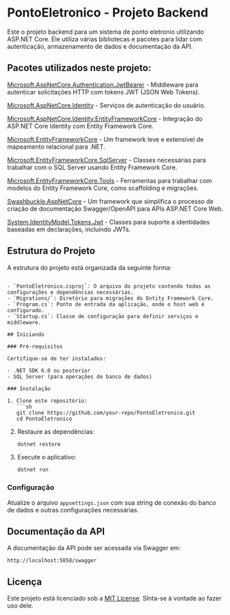 
# PontoEletronico - Projeto Backend

Este o projeto backend para um sistema de ponto eletronio utilizando ASP.NET Core. Ele utiliza várias bibliotecas e pacotes para lidar com autenticação, armazenamento de dados e documentação da API.

## Pacotes utilizados neste projeto:

[Microsoft.AspNetCore.Authentication.JwtBearer](https://docs.microsoft.com/pt-br/dotnet/api/microsoft.aspnetcore.authentication.jwtbearer?view=aspnetcore-6.0) - Middleware para autenticar solicitações HTTP com tokens JWT (JSON Web Tokens).

[Microsoft.AspNetCore.Identity](https://docs.microsoft.com/pt-br/aspnet/core/security/authentication/identity?view=aspnetcore-5.0&tabs=visual-studio) - Serviços de autenticação do usuário.

[Microsoft.AspNetCore.Identity.EntityFrameworkCore](https://docs.microsoft.com/pt-br/ef/core/saved-data/entity-framework-core-identity?tabs=visual-studio) - Integração do ASP.NET Core Identity com Entity Framework Core.

[Microsoft.EntityFrameworkCore](https://docs.microsoft.com/pt-br/ef/core/index?view=aspnetcore-6.0) - Um framework leve e extensível de mapeamento relacional para .NET.

[Microsoft.EntityFrameworkCore.SqlServer](https://docs.microsoft.com/pt-br/ef/core/providers/sql-server/index?view=aspnetcore-6.0) - Classes necessárias para trabalhar com o SQL Server usando Entity Framework Core.

[Microsoft.EntityFrameworkCore.Tools](https://docs.microsoft.com/pt-br/ef/core/miscellaneous/cli/dotnet?view=aspnetcore-6.0) - Ferramentas para trabalhar com modelos do Entity Framework Core, como scaffolding e migrações.

[Swashbuckle.AspNetCore](https://github.com/domaindrivendev/Swashbuckle.AspNetCore) - Um framework que simplifica o processo de criação de documentação Swagger/OpenAPI para APIs ASP.NET Core Web.

[System.IdentityModel.Tokens.Jwt](https://docs.microsoft.com/pt-br/dotnet/api/system.identitymodel.tokens.jwt?view=dotnet-6.0) - Classes para suporte a identidades baseadas em declarações, incluindo JWTs.

## Estrutura do Projeto

A estrutura do projeto está organizada da seguinte forma:

```

- `PontoEletronico.csproj`: O arquivo do projeto contendo todas as configurações e dependências necessárias.
- `Migrations/`: Diretório para migrações do Entity Framework Core.
- `Program.cs`: Ponto de entrada da aplicação, onde o host web é configurado.
- `Startup.cs`: Classe de configuração para definir serviços e middleware.

## Iniciando

### Pré-requisitos

Certifique-se de ter instalados:

- .NET SDK 6.0 ou posterior
- SQL Server (para operações de banco de dados)

### Instalação

1. Clone este repositório:
   ```sh
   git clone https://github.com/your-repo/PontoEletronico.git
   cd PontoEletronico
```

2. Restaure as dependências:

   ```sh
   dotnet restore
   ```
3. Execute o aplicativo:

   ```sh
   dotnet run
   ```

### Configuração

Atualize o arquivo `appsettings.json` com sua string de conexão do banco de dados e outras configurações necessárias.

## Documentação da API

A documentação da API pode ser acessada via Swagger em:

```
http://localhost:5858/swagger
```

## Licença

Este projeto está licenciado sob a [MIT License](LICENSE). SInta-se à vontade ao fazer uso dele.
